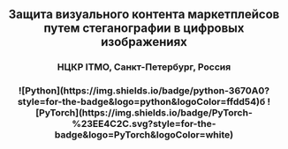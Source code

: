 <h2 align="center">Защита визуального контента маркетплейсов путем стеганографии в цифровых изображениях</h2>
<h3 align="center">НЦКР ITMO, Санкт-Петербург, Россия</h3>
<h3 align="center">![Python](https://img.shields.io/badge/python-3670A0?style=for-the-badge&logo=python&logoColor=ffdd54)б ![PyTorch](https://img.shields.io/badge/PyTorch-%23EE4C2C.svg?style=for-the-badge&logo=PyTorch&logoColor=white)
</h3>
